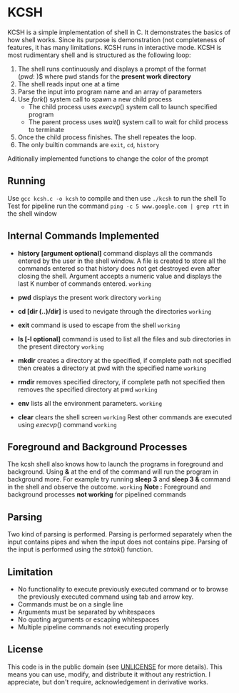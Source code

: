 # KCSH
KCSH is a simple implementation of shell in C. It demonstrates the basics of how shell works. Since its purpose is demonstration (not completeness of features, it has many limitations. KCSH runs in interactive mode.
KCSH is most rudimentary shell and is structured as the following loop:
1. The shell runs continuously and displays a prompt of the format $(pwd:~$)$ where pwd stands for the **present work directory**
2. The shell reads input one at a time
3. Parse the input into program name and an array of parameters
4. Use $fork()$ system call to spawn a new child process 
    * The child process uses $execvp()$ system call to launch specified program
    * The parent process uses $wait()$ system call to wait for child process to terminate
5. Once the child process finishes. The shell repeates the loop.
6. The only builtin commands are `exit`, `cd`, `history`

Aditionally implemented functions to change the color of the prompt
## Running 
Use `gcc kcsh.c -o kcsh` to compile and then use `./kcsh` to run the shell 
To Test for pipeline run the command `ping -c 5 www.google.com | grep rtt` in the shell window
## Internal Commands Implemented
* **history [argument optional]** command displays all the commands entered by the user in the shell window. A file is created to store all the commands entered so that history does not get destroyed even after closing the shell. Argument accepts a numeric value and displays the last K number of commands entered. `working`
* **pwd** displays the present work directory `working`
* **cd [dir (..)/dir]** is used to nevigate through the directories `working`
* **exit** command is used to escape from the shell `working`
* **ls [-l optional]** command is used to list all the files and sub directories in the present directory `working`

* **mkdir** creates a directory at the specified, if complete path not specified then creates a directory at pwd with the specified name `working`
* **rmdir** removes specified directory, if complete path not specified then removes the specified directory at pwd `working`
* **env** lists all the environment parameters. `working`
* **clear** clears the shell screen `working`
Rest other commands are executed using $execvp()$ command `working`
## Foreground and Background Processes
The kcsh shell also knows how to launch the programs in foreground and background. Using **&** at the end of the command will run the program in background more. For example try running **sleep 3** and **sleep 3 &** command in the shell and observe the outcome. `working`
**Note :** Foreground and background processes **not working** for pipelined commands
## Parsing 
Two kind of parsing is performed. Parsing is performed separately when the input contains pipes and when the input does not contains pipe. Parsing of the input is performed using the $strtok()$ function.
## Limitation
* No functionality to execute previously executed command or to browse the previously executed command using tab and arrow key. 
* Commands must be on a single line
* Arguments must be separated by whitespaces
* No quoting arguments or escaping whitespaces
* Multiple pipeline commands not executing properly


## License
This code is in the public domain (see [UNLICENSE](UNLICENSE) for more details). This means you can use, modify, and distribute it without any restriction. I appreciate, but don't require, acknowledgement in derivative works.
